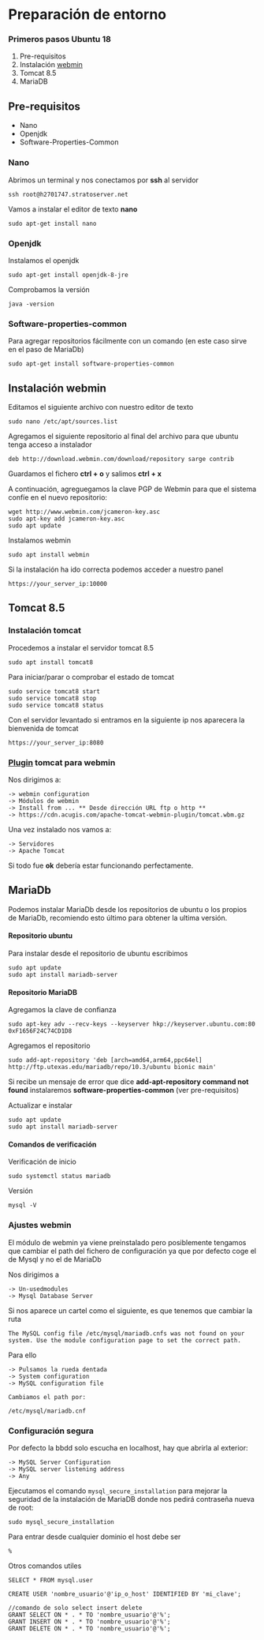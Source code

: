 # Preparación de entorno
### Primeros pasos Ubuntu 18

1. Pre-requisitos 
2. Instalación [webmin](http://www.webmin.com/)
3. Tomcat 8.5
4. MariaDB

## Pre-requisitos

- Nano
- Openjdk
- Software-Properties-Common

### Nano

Abrimos un terminal y nos conectamos por **ssh** al servidor

	ssh root@h2701747.stratoserver.net

Vamos a instalar el editor de texto **nano**

	sudo apt-get install nano

### Openjdk
Instalamos el openjdk

	sudo apt-get install openjdk-8-jre

Comprobamos la versión

	java -version

### Software-properties-common	

Para agregar repositorios fácilmente con un comando (en este caso sirve en el paso de MariaDb)

	sudo apt-get install software-properties-common

## Instalación webmin

Editamos el siguiente archivo con nuestro editor de texto

	sudo nano /etc/apt/sources.list

Agregamos el siguiente repositorio al final del archivo para que ubuntu tenga acceso a instalador

	deb http://download.webmin.com/download/repository sarge contrib
	
Guardamos el fichero **ctrl + o** y salimos **ctrl + x**

A continuación, agreguegamos la clave PGP de Webmin para que el sistema confíe en el nuevo repositorio:

	wget http://www.webmin.com/jcameron-key.asc
	sudo apt-key add jcameron-key.asc
	sudo apt update

Instalamos webmin
	
	sudo apt install webmin

Si la instalación ha ido correcta podemos acceder a nuestro panel

	https://your_server_ip:10000 

## Tomcat 8.5

### Instalación tomcat
 Procedemos a instalar el servidor tomcat 8.5
 
	sudo apt install tomcat8  

Para iniciar/parar o comprobar el estado de tomcat

	sudo service tomcat8 start
	sudo service tomcat8 stop	
	sudo service tomcat8 status
	
Con el servidor levantado si entramos en la siguiente ip nos aparecera la bienvenida de tomcat

	https://your_server_ip:8080

### [Plugin](https://github.com/AcuGIS/Tomcat-Webmin-Module) tomcat para webmin

Nos dirigimos a:
		
	-> webmin configuration
	-> Módulos de webmin
	-> Install from ... ** Desde dirección URL ftp o http **
	-> https://cdn.acugis.com/apache-tomcat-webmin-plugin/tomcat.wbm.gz
		
Una vez instalado nos vamos a:

	-> Servidores
	-> Apache Tomcat
	
Si todo fue **ok** debería estar funcionando perfectamente.

## MariaDb
Podemos instalar MariaDb desde los repositorios de ubuntu o los propios de MariaDb, recomiendo esto último para obtener la ultima versión.

#### Repositorio ubuntu
Para instalar desde el repositorio de ubuntu escribimos

	sudo apt update
	sudo apt install mariadb-server

#### Repositorio MariaDB
Agregamos la clave de confianza

	sudo apt-key adv --recv-keys --keyserver hkp://keyserver.ubuntu.com:80 0xF1656F24C74CD1D8

Agregamos el repositorio

	sudo add-apt-repository 'deb [arch=amd64,arm64,ppc64el] http://ftp.utexas.edu/mariadb/repo/10.3/ubuntu bionic main'

Si recibe un mensaje de error que dice **add-apt-repository command not found** instalaremos **software-properties-common** (ver pre-requisitos)

Actualizar e instalar

	sudo apt update
	sudo apt install mariadb-server

#### Comandos de verificación

Verificación de inicio

	sudo systemctl status mariadb

Versión

	mysql -V

### Ajustes webmin

El módulo de webmin ya viene preinstalado pero posiblemente tengamos que cambiar el path del fichero de configuración ya que por defecto coge el de Mysql y no el de MariaDb

Nos dirigimos a 

	-> Un-usedmodules
	-> Mysql Database Server
Si nos aparece un cartel como el siguiente, es que tenemos que cambiar la ruta

	The MySQL config file /etc/mysql/mariadb.cnfs was not found on your system. Use the module configuration page to set the correct path.

Para ello

	-> Pulsamos la rueda dentada
	-> System configuration
	-> MySQL configuration file
	
	Cambiamos el path por:
	
	/etc/mysql/mariadb.cnf

### Configuración segura

Por defecto la bbdd solo escucha en localhost, hay que abrirla al exterior:

	-> MySQL Server Configuration
	-> MySQL server listening address 
	-> Any

Ejecutamos el  comando `mysql_secure_installation` para mejorar la seguridad de la instalación de MariaDB donde nos pedirá contraseña nueva de root:

	sudo mysql_secure_installation

Para entrar desde cualquier dominio el host debe ser

	%
Otros comandos utiles


	SELECT * FROM mysql.user
  
	CREATE USER 'nombre_usuario'@'ip_o_host' IDENTIFIED BY 'mi_clave';

	//comando de solo select insert delete
	GRANT SELECT ON * . * TO 'nombre_usuario'@'%';
	GRANT INSERT ON * . * TO 'nombre_usuario'@'%';
	GRANT DELETE ON * . * TO 'nombre_usuario'@'%';
	

